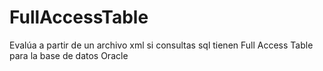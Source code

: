 # FullAccessTable
Evalúa a partir de un archivo xml si consultas sql tienen Full Access Table para la base de datos Oracle
